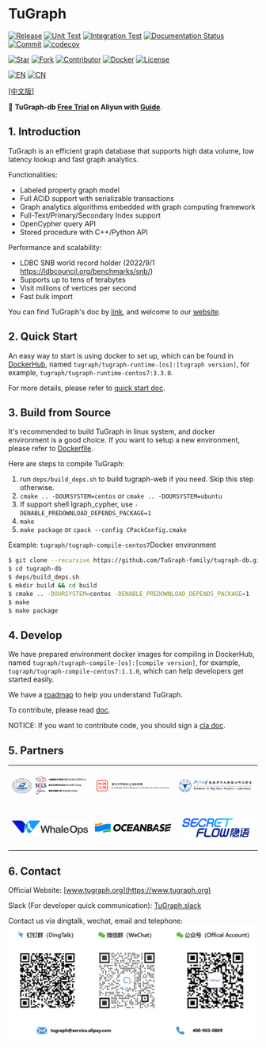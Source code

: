 # TuGraph

[![Release](https://shields.io/github/v/release/tugraph-family/tugraph-db.svg?logo=stackblitz&label=Version&color=red)](https://github.com/TuGraph-family/tugraph-db/releases)
[![Unit Test](https://github.com/TuGraph-family/tugraph-db/actions/workflows/ci_ut.yml/badge.svg)](https://github.com/TuGraph-family/tugraph-db/actions/workflows/ci_ut.yml)
[![Integration Test](https://github.com/TuGraph-family/tugraph-db/actions/workflows/ci_it.yml/badge.svg)](https://github.com/TuGraph-family/tugraph-db/actions/workflows/ci_it.yml)
[![Documentation Status](https://readthedocs.org/projects/tugraph-db/badge/?version=latest)](https://tugraph-db.readthedocs.io/en/latest/?badge=latest)
[![Commit](https://badgen.net/github/last-commit/tugraph-family/tugraph-db/master?icon=git&label=Commit)](https://github.com/TuGraph-family/tugraph-db/commits/master)
[![codecov](https://codecov.io/gh/TuGraph-family/tugraph-db/branch/master/graph/badge.svg?token=JH78ARWZAQ)](https://codecov.io/gh/TuGraph-family/tugraph-db)

[![Star](https://shields.io/github/stars/tugraph-family/tugraph-db?logo=startrek&label=Star&color=yellow)](https://github.com/TuGraph-family/tugraph-db/stargazers)
[![Fork](https://shields.io/github/forks/tugraph-family/tugraph-db?logo=forgejo&label=Fork&color=orange)](https://github.com/TuGraph-family/tugraph-db/forks)
[![Contributor](https://shields.io/github/contributors/tugraph-family/tugraph-db?logo=actigraph&label=Contributor&color=abcdef)](https://github.com/TuGraph-family/tugraph-db/contributors)
[![Docker](https://shields.io/docker/pulls/tugraph/tugraph-runtime-centos7?logo=docker&label=Docker&color=blue)](https://hub.docker.com/r/tugraph/tugraph-runtime-centos7/tags)
[![License](https://shields.io/github/license/tugraph-family/tugraph-db?logo=apache&label=License&color=blue)](https://www.apache.org/licenses/LICENSE-2.0.html)

[![EN](https://shields.io/badge/Docs-English-blue?logo=readme)](https://tugraph-db.readthedocs.io/en/latest)
[![CN](https://shields.io/badge/Docs-中文-blue?logo=readme)](https://tugraph-db.readthedocs.io/en/latest)

[[中文版]](README_CN.md)

:mega: **TuGraph-db [Free Trial](https://computenest.console.aliyun.com/user/cn-hangzhou/serviceInstanceCreate?ServiceId=service-7b50ea3d20e643da95bf&ServiceVersion=1&isTrial=true) on Aliyun with [Guide](https://aliyun-computenest.github.io/quickstart-tugraph/)**.

## 1. Introduction
TuGraph is an efficient graph database that supports high data volume, low latency lookup and fast graph analytics.

Functionalities:

- Labeled property graph model
- Full ACID support with serializable transactions
- Graph analytics algorithms embedded with graph computing framework
- Full-Text/Primary/Secondary Index support
- OpenCypher query API
- Stored procedure with C++/Python API

Performance and scalability:

- LDBC SNB world record holder (2022/9/1 https://ldbcouncil.org/benchmarks/snb/)
- Supports up to tens of terabytes
- Visit millions of vertices per second
- Fast bulk import

You can find TuGraph's doc by [link](https://tugraph-db.readthedocs.io/en/latest), and welcome to our [website](https://www.tugraph.org).

## 2. Quick Start

An easy way to start is using docker to set up, which can be found in [DockerHub](https://hub.docker.com/u/tugraph), named `tugraph/tugraph-runtime-[os]:[tugraph version]`,
for example, `tugraph/tugraph-runtime-centos7:3.3.0`.

For more details, please refer to [quick start doc](docs/en-US/source/3.quick-start/1.preparation.md).

## 3. Build from Source

It's recommended to build TuGraph in linux system, and docker environment is a good choice. If you want to setup a new environment, please refer to [Dockerfile](ci/images).

Here are steps to compile TuGraph:
1. run `deps/build_deps.sh` to build tugraph-web if you need. Skip this step otherwise.
2. `cmake .. -DOURSYSTEM=centos` or `cmake .. -DOURSYSTEM=ubuntu`
3. If support shell lgraph_cypher, use `-DENABLE_PREDOWNLOAD_DEPENDS_PACKAGE=1`
4. `make`
5. `make package` or `cpack --config CPackConfig.cmake`

Example:
`tugraph/tugraph-compile-centos7`Docker environment

```bash
$ git clone --recursive https://github.com/TuGraph-family/tugraph-db.git
$ cd tugraph-db
$ deps/build_deps.sh
$ mkdir build && cd build
$ cmake .. -DOURSYSTEM=centos -DENABLE_PREDOWNLOAD_DEPENDS_PACKAGE=1
$ make
$ make package
```

## 4. Develop

We have prepared environment docker images for compiling in DockerHub, named `tugraph/tugraph-compile-[os]:[compile version]`, 
for example, `tugraph/tugraph-compile-centos7:1.1.0`, which can help developers get started easily.

We have a [roadmap](docs/en-US/source/6.contributor-manual/5.roadmap.md) to help you understand TuGraph.

To contribute, please read [doc](docs/en-US/source/6.contributor-manual/1.contributing.md).

NOTICE: If you want to contribute code, you should sign a [cla doc](https://cla-assistant.io/TuGraph-db/tugraph-db).

## 5. Partners

<table cellspacing="0" cellpadding="0">
  <tr align="center">
    <td height="80"><a href="https://github.com/CGCL-codes/YiTu"><img src="docs/images/partners/hust.png" width="300" alt="HUST" /></a></td>
    <td height="80"><a href="http://kw.fudan.edu.cn/"><img src="docs/images/partners/fu.png" width="300" alt="FU" /></a></td>
    <td height="80"><img src="docs/images/partners/zju.png" width="300" alt="ZJU" /></td>
  </tr>
  <tr align="center">
    <td height="80"><a href="http://www.whaleops.com/"><img src="docs/images/partners/whaleops.png" width="300" alt="WhaleOps" /></a></td>
    <td height="80"><a href="https://github.com/oceanbase/oceanbase"><img src="docs/images/partners/oceanbase.png" width="300" alt="OceanBase" /></a></td>
    <td height="80"><a href="https://github.com/secretflow/secretflow"><img src="docs/images/partners/secretflow.png" width="300" alt="SecretFlow" /></a></td>
  </tr>
</table>

## 6. Contact

Official Website: [www.tugraph.org](https://www.tugraph.org)

Slack (For developer quick communication):
[TuGraph.slack](https://join.slack.com/t/tugraph/shared_invite/zt-1hha8nuli-bqdkwn~w4zH1vlk0QvqIfg)

Contact us via dingtalk, wechat, email and telephone:
![contacts](./docs/images/contact_us.png)



